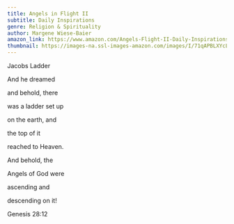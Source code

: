 ```yaml
---
title: Angels in Flight II
subtitle: Daily Inspirations
genre: Religion & Spirituality
author: Margene Wiese-Baier
amazon_link: https://www.amazon.com/Angels-Flight-II-Daily-Inspirations/dp/1648953174/ref=sr_1_1?crid=3LGAWN28DNHWK&keywords=9781648953170&qid=1642667295&sprefix=9781648953170%2Caps%2C291&sr=8-1
thumbnail: https://images-na.ssl-images-amazon.com/images/I/71qAPBLXYcL.jpg
---
```

Jacobs Ladder

And he dreamed

and behold, there

was a ladder set up

on the earth, and

the top of it

reached to Heaven.

And behold, the

Angels of God were

ascending and

descending on it!

Genesis 28:12